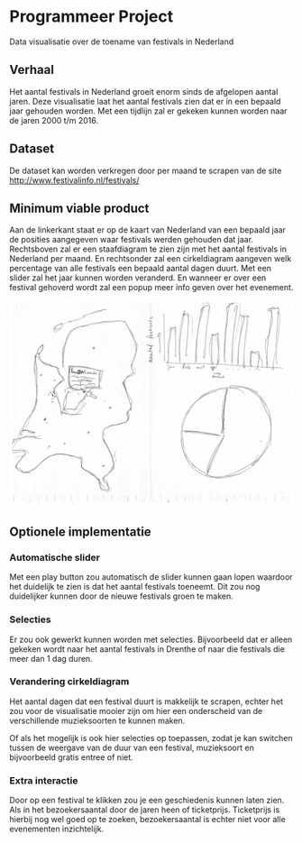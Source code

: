 # Programmeer Project

Data visualisatie over de toename van festivals in Nederland

## Verhaal

Het aantal festivals in Nederland groeit enorm sinds de afgelopen aantal jaren. Deze visualisatie laat het aantal festivals zien dat er in een bepaald jaar gehouden worden. Met een tijdlijn zal er gekeken kunnen worden naar de jaren 2000 t/m 2016.

## Dataset

De dataset kan worden verkregen door per maand te scrapen van de site http://www.festivalinfo.nl/festivals/

## Minimum viable product

Aan de linkerkant staat er op de kaart van Nederland van een bepaald jaar de posities aangegeven waar festivals werden gehouden dat jaar. Rechtsboven zal er een staafdiagram te zien zijn met het aantal festivals in Nederland per maand. En rechtsonder zal een cirkeldiagram aangeven welk percentage van alle festivals een bepaald aantal dagen duurt. Met een slider zal het jaar kunnen worden veranderd. En wanneer er over een festival gehoverd wordt zal een popup meer info geven over het evenement.

![](doc/sketch.png)

## Optionele implementatie

### Automatische slider

Met een play button zou automatisch de slider kunnen gaan lopen waardoor het duidelijk te zien is dat het aantal festivals toeneemt. Dit zou nog duidelijker kunnen door de nieuwe festivals groen te maken.

### Selecties

Er zou ook gewerkt kunnen worden met selecties. Bijvoorbeeld dat er alleen gekeken wordt naar het aantal festivals in Drenthe of naar die festivals die meer dan 1 dag duren.

### Verandering cirkeldiagram

Het aantal dagen dat een festival duurt is makkelijk te scrapen, echter het zou voor de visualisatie mooier zijn om hier een onderscheid van de verschillende muzieksoorten te kunnen maken.

Of als het mogelijk is ook hier selecties op toepassen, zodat je kan switchen tussen de weergave van de duur van een festival, muzieksoort en bijvoorbeeld gratis entree of niet. 

### Extra interactie

Door op een festival te klikken zou je een geschiedenis kunnen laten zien. Als in het bezoekersaantal door de jaren heen of ticketprijs. Ticketprijs is hierbij nog wel goed op te zoeken, bezoekersaantal is echter niet voor alle evenementen inzichtelijk.
